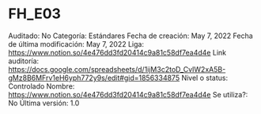 # FH_E03

Auditado: No
Categoría: Estándares
Fecha de creación: May 7, 2022
Fecha de última modificación: May 7, 2022
Liga: https://www.notion.so/4e476dd3fd20414c9a81c58df7ea4d4e 
Link auditoría: https://docs.google.com/spreadsheets/d/1ijM3c2toD_CvIW2xA5B-gMz8B6MFrv1eH6yph772y9s/edit#gid=1856334875
Nivel o status: Controlado
Nombre: https://www.notion.so/4e476dd3fd20414c9a81c58df7ea4d4e 
Se utiliza?: No
Última versión: 1.0